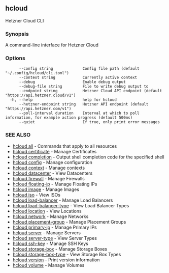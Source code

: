 ## hcloud

Hetzner Cloud CLI

### Synopsis

A command-line interface for Hetzner Cloud

### Options

```
      --config string             Config file path (default "~/.config/hcloud/cli.toml")
      --context string            Currently active context
      --debug                     Enable debug output
      --debug-file string         File to write debug output to
      --endpoint string           Hetzner Cloud API endpoint (default "https://api.hetzner.cloud/v1")
  -h, --help                      help for hcloud
      --hetzner-endpoint string   Hetzner API endpoint (default "https://api.hetzner.com/v1")
      --poll-interval duration    Interval at which to poll information, for example action progress (default 500ms)
      --quiet                     If true, only print error messages
```

### SEE ALSO

* [hcloud all](hcloud_all.md)	 - Commands that apply to all resources
* [hcloud certificate](hcloud_certificate.md)	 - Manage Certificates
* [hcloud completion](hcloud_completion.md)	 - Output shell completion code for the specified shell
* [hcloud config](hcloud_config.md)	 - Manage configuration
* [hcloud context](hcloud_context.md)	 - Manage contexts
* [hcloud datacenter](hcloud_datacenter.md)	 - View Datacenters
* [hcloud firewall](hcloud_firewall.md)	 - Manage Firewalls
* [hcloud floating-ip](hcloud_floating-ip.md)	 - Manage Floating IPs
* [hcloud image](hcloud_image.md)	 - Manage Images
* [hcloud iso](hcloud_iso.md)	 - View ISOs
* [hcloud load-balancer](hcloud_load-balancer.md)	 - Manage Load Balancers
* [hcloud load-balancer-type](hcloud_load-balancer-type.md)	 - View Load Balancer Types
* [hcloud location](hcloud_location.md)	 - View Locations
* [hcloud network](hcloud_network.md)	 - Manage Networks
* [hcloud placement-group](hcloud_placement-group.md)	 - Manage Placement Groups
* [hcloud primary-ip](hcloud_primary-ip.md)	 - Manage Primary IPs
* [hcloud server](hcloud_server.md)	 - Manage Servers
* [hcloud server-type](hcloud_server-type.md)	 - View Server Types
* [hcloud ssh-key](hcloud_ssh-key.md)	 - Manage SSH Keys
* [hcloud storage-box](hcloud_storage-box.md)	 - Manage Storage Boxes
* [hcloud storage-box-type](hcloud_storage-box-type.md)	 - View Storage Box Types
* [hcloud version](hcloud_version.md)	 - Print version information
* [hcloud volume](hcloud_volume.md)	 - Manage Volumes
